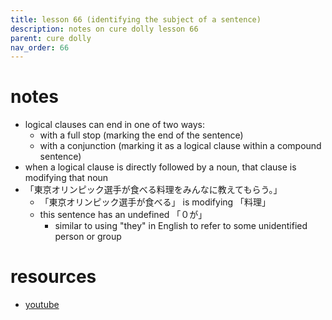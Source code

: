 ```yaml
---
title: lesson 66 (identifying the subject of a sentence)
description: notes on cure dolly lesson 66
parent: cure dolly
nav_order: 66
---
```

# notes
- logical clauses can end in one of two ways:
	- with a full stop (marking the end of the sentence)
	- with a conjunction (marking it as a logical clause within a compound sentence)
- when a logical clause is directly followed by a noun, that clause is modifying that noun
- 「東京オリンピック選手が食べる料理をみんなに教えてもらう。」
	- 「東京オリンピック選手が食べる」 is modifying 「料理」
	- this sentence has an undefined 「０が」
		- similar to using "they" in English to refer to some unidentified person or group
# resources
- [youtube](https://www.youtube.com/watch?v=GN_tGX0W-LE)